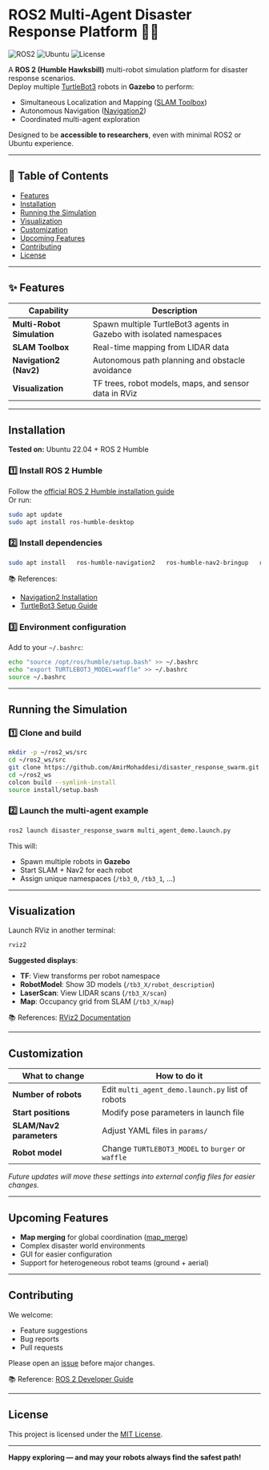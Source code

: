 # ROS2 Multi-Agent Disaster Response Platform 🚨🤖

![ROS2](https://img.shields.io/badge/ROS2-Humble-blue)
![Ubuntu](https://img.shields.io/badge/Ubuntu-22.04-orange)
![License](https://img.shields.io/badge/License-MIT-green)

A **ROS 2 (Humble Hawksbill)** multi-robot simulation platform for disaster response scenarios.  
Deploy multiple [TurtleBot3](https://emanual.robotis.com/docs/en/platform/turtlebot3/overview/) robots in **Gazebo** to perform:

- Simultaneous Localization and Mapping ([SLAM Toolbox](https://github.com/SteveMacenski/slam_toolbox))
- Autonomous Navigation ([Navigation2](https://docs.nav2.org/))
- Coordinated multi-agent exploration

Designed to be **accessible to researchers**, even with minimal ROS2 or Ubuntu experience.

---

## 📖 Table of Contents
- [Features](#features)
- [Installation](#installation)
- [Running the Simulation](#running-the-simulation)
- [Visualization](#visualization)
- [Customization](#customization)
- [Upcoming Features](#upcoming-features)
- [Contributing](#contributing)
- [License](#license)

---

## ✨ Features
| Capability                     | Description |
|--------------------------------|-------------|
| **Multi-Robot Simulation**     | Spawn multiple TurtleBot3 agents in Gazebo with isolated namespaces |
| **SLAM Toolbox**               | Real-time mapping from LIDAR data |
| **Navigation2 (Nav2)**         | Autonomous path planning and obstacle avoidance |
| **Visualization**              | TF trees, robot models, maps, and sensor data in RViz |

---

## Installation
**Tested on:** Ubuntu 22.04 + ROS 2 Humble

### 1️⃣ Install ROS 2 Humble
Follow the [official ROS 2 Humble installation guide](https://docs.ros.org/en/humble/Installation.html)  
Or run:

```bash
sudo apt update
sudo apt install ros-humble-desktop
```

### 2️⃣ Install dependencies
```bash
sudo apt install   ros-humble-navigation2   ros-humble-nav2-bringup   ros-humble-slam-toolbox   ros-humble-gazebo-*   ros-humble-turtlebot3*   ros-humble-rviz2
```
📚 References:  
- [Navigation2 Installation](https://navigation.ros.org/getting_started/index.html)  
- [TurtleBot3 Setup Guide](https://emanual.robotis.com/docs/en/platform/turtlebot3/quick-start/)  

### 3️⃣ Environment configuration
Add to your `~/.bashrc`:
```bash
echo "source /opt/ros/humble/setup.bash" >> ~/.bashrc
echo "export TURTLEBOT3_MODEL=waffle" >> ~/.bashrc
source ~/.bashrc
```

---

## Running the Simulation

### 1️⃣ Clone and build
```bash
mkdir -p ~/ros2_ws/src
cd ~/ros2_ws/src
git clone https://github.com/AmirMohaddesi/disaster_response_swarm.git
cd ~/ros2_ws
colcon build --symlink-install
source install/setup.bash
```

### 2️⃣ Launch the multi-agent example
```bash
ros2 launch disaster_response_swarm multi_agent_demo.launch.py
```
This will:
- Spawn multiple robots in **Gazebo**
- Start SLAM + Nav2 for each robot
- Assign unique namespaces (`/tb3_0`, `/tb3_1`, …)

---

## Visualization

Launch RViz in another terminal:
```bash
rviz2
```
**Suggested displays**:
- **TF**: View transforms per robot namespace
- **RobotModel**: Show 3D models (`/tb3_X/robot_description`)
- **LaserScan**: View LIDAR scans (`/tb3_X/scan`)
- **Map**: Occupancy grid from SLAM (`/tb3_X/map`)

📚 References: [RViz2 Documentation](https://docs.ros.org/en/foxy/Tutorials/Intermediate/RViz2-Configuration.html)

---

## Customization

| What to change              | How to do it |
|-----------------------------|--------------|
| **Number of robots**        | Edit `multi_agent_demo.launch.py` list of robots |
| **Start positions**         | Modify pose parameters in launch file |
| **SLAM/Nav2 parameters**    | Adjust YAML files in `params/` |
| **Robot model**             | Change `TURTLEBOT3_MODEL` to `burger` or `waffle` |

*Future updates will move these settings into external config files for easier changes.*

---

## Upcoming Features
- **Map merging** for global coordination ([map_merge](https://github.com/hrnr/m-explore))
- Complex disaster world environments
- GUI for easier configuration
- Support for heterogeneous robot teams (ground + aerial)

---

## Contributing
We welcome:
- Feature suggestions
- Bug reports
- Pull requests

Please open an [issue](https://github.com/AmirMohaddesi/disaster_response_swarm/issues) before major changes.

📚 Reference: [ROS 2 Developer Guide](https://docs.ros.org/en/humble/Contributing/)

---

## License
This project is licensed under the [MIT License](LICENSE).

---

**Happy exploring — and may your robots always find the safest path!**
